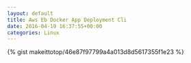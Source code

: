 ```yaml
---
layout: default                                                                                                              
title: Aws Eb Docker App Deployment Cli                                                                                                                       
date: 2016-04-19 16:37:55+00:00                                                                                                                        
categories: Linux                                                                                                                
---                                                                                                                              
```


{% gist makeittotop/46e87f97799a4a013d8d5617355f1e23 %}                                                                                                           


